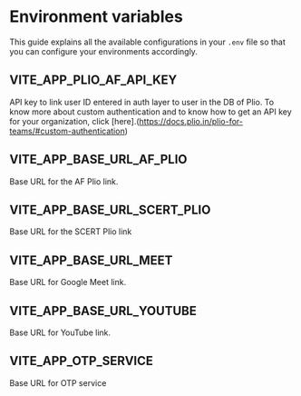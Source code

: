 # Environment variables

This guide explains all the available configurations in your `.env` file so that you can configure your environments accordingly.

## VITE_APP_PLIO_AF_API_KEY

API key to link user ID entered in auth layer to user in the DB of Plio. To know more about custom authentication and to know how to get an API key for your organization, click [here].(https://docs.plio.in/plio-for-teams/#custom-authentication)

## VITE_APP_BASE_URL_AF_PLIO

Base URL for the AF Plio link.

## VITE_APP_BASE_URL_SCERT_PLIO

Base URL for the SCERT Plio link

## VITE_APP_BASE_URL_MEET

Base URL for Google Meet link.

## VITE_APP_BASE_URL_YOUTUBE

Base URL for YouTube link.

## VITE_APP_OTP_SERVICE

Base URL for OTP service
